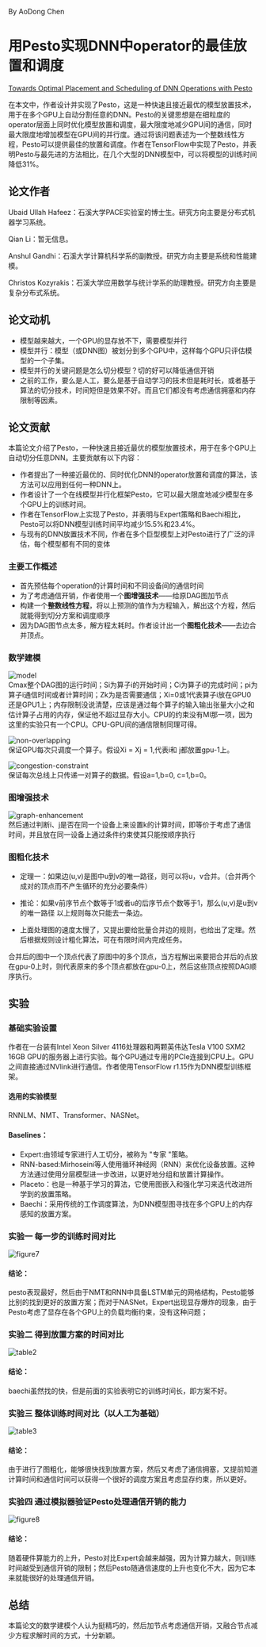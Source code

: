 By AoDong Chen
# 用Pesto实现DNN中operator的最佳放置和调度
[Towards Optimal Placement and Scheduling of DNN Operations with Pesto](https://dl.acm.org/doi/pdf/10.1145/3464298.3476132)

在本文中，作者设计并实现了Pesto，这是一种快速且接近最优的模型放置技术，用于在多个GPU上自动分割任意的DNN。Pesto的关键思想是在细粒度的operator层面上同时优化模型放置和调度，最大限度地减少GPU间的通信，同时最大限度地增加模型在GPU间的并行度。通过将该问题表述为一个整数线性方程，Pesto可以提供最佳的放置和调度。作者在TensorFlow中实现了Pesto，并表明Pesto与最先进的方法相比，在几个大型的DNN模型中，可以将模型的训练时间降低31%。  

## 论文作者
Ubaid Ullah Hafeez：石溪大学PACE实验室的博士生。研究方向主要是分布式机器学习系统。  

Qian Li：暂无信息。  

Anshul Gandhi：石溪大学计算机科学系的副教授。研究方向主要是系统和性能建模。  

Christos Kozyrakis：石溪大学应用数学与统计学系的助理教授。研究方向主要是复杂分布式系统。

## 论文动机
- 模型越来越大，一个GPU的显存放不下，需要模型并行
- 模型并行：模型（或DNN图）被划分到多个GPU中，这样每个GPU只评估模型的一个子集。
- 模型并行的关键问题是怎么切分模型？切的好可以降低通信开销
- 之前的工作，要么是人工，要么是基于自动学习的技术但是耗时长，或者基于算法的切分技术，时间短但是效果不好。而且它们都没有考虑通信拥塞和内存限制等因素。
 

## 论文贡献
本篇论文介绍了Pesto，一种快速且接近最优的模型放置技术，用于在多个GPU上自动切分任意DNN。主要贡献有以下内容：
- 作者提出了一种接近最优的、同时优化DNN的operator放置和调度的算法，该方法可以应用到任何一种DNN上。
- 作者设计了一个在线模型并行化框架Pesto，它可以最大限度地减少模型在多个GPU上的训练时间。
- 作者在TensorFlow上实现了Pesto，并表明与Expert策略和Baechi相比，Pesto可以将DNN模型训练时间平均减少15.5%和23.4%。 
- 与现有的DNN放置技术不同，作者在多个巨型模型上对Pesto进行了广泛的评估，每个模型都有不同的变体


### 主要工作概述
- 首先预估每个operation的计算时间和不同设备间的通信时间
- 为了考虑通信开销，作者使用一个**图增强技术**——给原DAG图加节点
- 构建一个**整数线性方程**，将以上预测的值作为方程输入，解出这个方程，然后就能得到切分方案和调度顺序
- 因为DAG图节点太多，解方程太耗时。作者设计出一个**图粗化技术**——去边合并顶点。


### 数学建模
![model](https://cdn.jsdelivr.net/gh/CAD2115/image-hosting@main/20220119/model.26ix1dswu4ps.webp)  
Cmax整个DAG图的运行时间；Si为算子i的开始时间；Ci为算子i的完成时间；pi为算子i通信时间或者计算时间；Zk为是否需要通信；Xi=0或1代表算子i放在GPU0还是GPU1上；内存限制没说清楚，应该是通过每个算子的输入输出张量大小之和估计算子占用的内存，保证他不超过显存大小。CPU的约束没有Ml那一项，因为这里的实验只有一个CPU。CPU-GPU间的通信限制同理可得。

![non-overlapping](https://cdn.jsdelivr.net/gh/CAD2115/image-hosting@main/20220119/non-overlapping.43aw631k2us0.webp)  
保证GPU每次只调度一个算子。假设Xi = Xj = 1,代表i和
j都放置gpu-1上。

![congestion-constraint](https://cdn.jsdelivr.net/gh/CAD2115/image-hosting@main/20220119/congestion-constraint.37gkq1dnf7g0.webp)  
保证每次总线上只传递一对算子的数据。假设a=1,b=0,
c=1,b=0。

### 图增强技术
![graph-enhancement](https://cdn.jsdelivr.net/gh/CAD2115/image-hosting@main/20220119/graph-enhancement.7gbflr0vppg0.webp)  
然后通过判断i、j是否在同一个设备上来设置k的计算时间，即等价于考虑了通信时间，并且放在同一设备上通过条件约束使其只能按顺序执行
   
### 图粗化技术
- 定理一：如果边(u,v)是图中u到v的唯一路径，则可以将u，v合并。（合并两个成对的顶点而不产生循环的充分必要条件）
- 推论：如果v前序节点个数等于1或者u的后序节点个数等于1，那么(u,v)是u到v的唯一路径
以上规则每次只能去一条边。

- 上面处理图的速度太慢了，又提出要给批量合并边的规则，也给出了定理。然后根据规则设计粗化算法，可在有限时间内完成任务。

合并后的图中一个顶点代表了原图中的多个顶点，当方程解出来要把合并后的点放在gpu-0上时，则代表原来的多个顶点都放在gpu-0上，然后这些顶点按照DAG顺序执行。


## 实验
### 基础实验设置
作者在一台装有Intel Xeon Silver 4116处理器和两颗英伟达Tesla V100 SXM2 16GB GPU的服务器上进行实验。每个GPU通过专用的PCIe连接到CPU上。GPU之间直接通过NVlink进行通信。作者使用TensorFlow r1.15作为DNN模型训练框架。

#### 选用的实验模型
RNNLM、NMT、Transformer、NASNet。

#### Baselines：
- Expert:由领域专家进行人工切分，被称为 "专家 "策略。
- RNN-based:Mirhoseini等人使用循环神经网（RNN）来优化设备放置。这种方法通过使用分层模型进一步改进，以更好地分组和放置计算操作。
- Placeto：也是一种基于学习的算法，它使用图嵌入和强化学习来迭代改进所学到的放置策略。
- Baechi：采用传统的工作调度算法，为DNN模型图寻找在多个GPU上的内存感知的放置方案。
### 实验一  每一步的训练时间对比
![figure7](https://cdn.jsdelivr.net/gh/CAD2115/image-hosting@main/20220119/figure7.16d81s7shvcw.webp)  
#### 结论：
pesto表现最好，然后由于NMT和RNN中具备LSTM单元的网格结构，Pesto能够比别的找到更好的放置方案；而对于NASNet，Expert出现显存爆炸的现象，由于Pesto考虑了显存在各个GPU上的负载均衡约束，没有这种问题；

### 实验二 得到放置方案的时间对比
![table2](https://cdn.jsdelivr.net/gh/CAD2115/image-hosting@main/20220119/table2.1914lag17h8g.webp)  
#### 结论：
baechi虽然找的快，但是前面的实验表明它的训练时间长，即方案不好。

### 实验三 整体训练时间对比（以人工为基础）
![table3](https://cdn.jsdelivr.net/gh/CAD2115/image-hosting@main/20220119/table3.4cq04omiijg0.webp)  
#### 结论：
由于进行了图粗化，能够很快找到放置方案，然后又考虑了通信拥塞，又提前知道计算时间和通信时间可以获得一个很好的调度方案且考虑显存约束，所以更好。

### 实验四 通过模拟器验证Pesto处理通信开销的能力
![figure8](https://cdn.jsdelivr.net/gh/CAD2115/image-hosting@main/20220119/figure8.2s69ddu1cws0.webp)
#### 结论：
随着硬件算能力的上升，Pesto对比Expert会越来越强，因为计算力越大，则训练时间越受到通信开销的限制；然后Pesto随通信速度的上升也变化不大，因为它本来就能很好的处理通信开销。

## 总结
本篇论文的数学建模个人认为挺精巧的，然后加节点考虑通信开销，又融合节点减少方程求解时间的方式，十分新颖。
